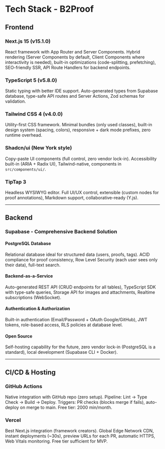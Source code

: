# Tech Stack - B2Proof

## Frontend

### Next.js 15 (v15.1.0)
React framework with App Router and Server Components. Hybrid rendering (Server Components by default, Client Components where interactivity is needed), built-in optimizations (code-splitting, prefetching), SEO-friendly SSR, API Route Handlers for backend endpoints.

### TypeScript 5 (v5.8.0)
Static typing with better IDE support. Auto-generated types from Supabase database, type-safe API routes and Server Actions, Zod schemas for validation.

### Tailwind CSS 4 (v4.0.0)
Utility-first CSS framework. Minimal bundles (only used classes), built-in design system (spacing, colors), responsive + dark mode prefixes, zero runtime overhead.

### Shadcn/ui (New York style)
Copy-paste UI components (full control, zero vendor lock-in). Accessibility built-in (ARIA + Radix UI), Tailwind-native, components in `src/components/ui/`.

### TipTap 3
Headless WYSIWYG editor. Full UI/UX control, extensible (custom nodes for proof annotations), Markdown support, collaborative-ready (Y.js).

---

## Backend

### Supabase - Comprehensive Backend Solution

#### PostgreSQL Database
Relational database ideal for structured data (users, proofs, tags). ACID compliance for proof consistency, Row Level Security (each user sees only their data), full-text search.

#### Backend-as-a-Service
Auto-generated REST API (CRUD endpoints for all tables), TypeScript SDK with type-safe queries, Storage API for images and attachments, Realtime subscriptions (WebSocket).

#### Authentication & Authorization
Built-in authentication (Email/Password + OAuth Google/GitHub), JWT tokens, role-based access, RLS policies at database level.

#### Open Source
Self-hosting capability for the future, zero vendor lock-in (PostgreSQL is a standard), local development (Supabase CLI + Docker).

---

## CI/CD & Hosting

### GitHub Actions
Native integration with GitHub repo (zero setup). Pipeline: Lint → Type Check → Build → Deploy. Triggers: PR checks (blocks merge if fails), auto-deploy on merge to main. Free tier: 2000 min/month.

### Vercel
Best Next.js integration (framework creators). Global Edge Network CDN, instant deployments (~30s), preview URLs for each PR, automatic HTTPS, Web Vitals monitoring. Free tier sufficient for MVP.